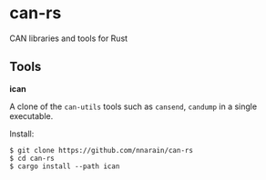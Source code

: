 # can-rs

CAN libraries and tools for Rust

## Tools

**ican**

A clone of the `can-utils` tools such as `cansend`, `candump` in a single executable.

Install:

```
$ git clone https://github.com/nnarain/can-rs
$ cd can-rs
$ cargo install --path ican
```
